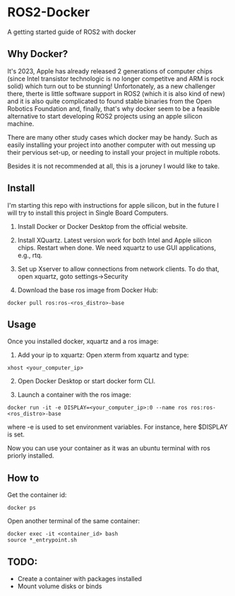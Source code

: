 # ROS2-Docker
A getting started guide of ROS2 with docker


## Why Docker?
It's 2023, Apple has already released 2 generations of computer chips (since Intel transistor technologic is no longer competitve and ARM is rock solid) which turn out to be stunning! Unfortonately, as a new challenger there, therte is little software support in ROS2 (which it is also kind of new) and it is also quite complicated to found stable binaries from the Open Robotics Foundation and, finally, that's why docker seem to be a feasible alternative to start developing ROS2 projects using an apple silicon machine.

There are many other study cases which docker may be handy. Such as easily installing your project into another computer with out messing up their pervious set-up, or needing to install your project in multiple robots.


Besides it is not recommended at all, this is a joruney I would like to take.

## Install
I'm starting this repo with instructions for apple silicon, but in the future I will try to install this project in Single Board Computers.

1. Install Docker or Docker Desktop from the official website.

2. Install XQuartz. Latest version work for both Intel and Apple silicon chips. Restart when done. We need xquartz to use GUI applications, e.g., rtq.

3. Set up Xserver to allow connections from network clients. To do that, open xquartz, goto settings->Security

3. Download the base ros image from Docker Hub:
```shell
docker pull ros:ros-<ros_distro>-base
```


## Usage
Once you installed docker, xquartz and a ros image:

1. Add your ip to xquartz: Open xterm from xquartz and type:
```shell
xhost <your_computer_ip>
```

2. Open Docker Desktop or start docker form CLI.

3. Launch a container with the ros image:
```shell
docker run -it -e DISPLAY=<your_computer_ip>:0 --name ros ros:ros-<ros_distro>-base
```
where -e is used to set environment variables. For instance, here $DISPLAY is set.

Now you can use your container as it was an ubuntu terminal with ros priorly installed.

## How to
Get the container id:
```shell
docker ps
```


Open another terminal of the same container:
```shell
docker exec -it <container_id> bash
source *_entrypoint.sh
```

## TODO:
- Create a container with packages installed
- Mount volume disks or binds
